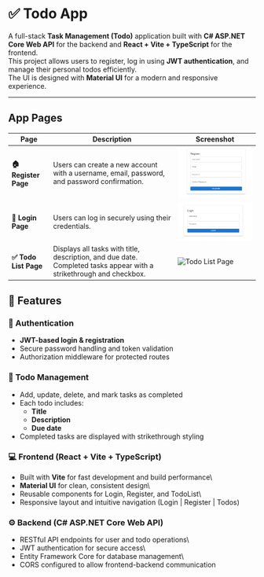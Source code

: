 # ✅ Todo App

A full-stack **Task Management (Todo)** application built with **C#
ASP.NET Core Web API** for the backend and **React + Vite + TypeScript**
for the frontend.\
This project allows users to register, log in using **JWT
authentication**, and manage their personal todos efficiently.\
The UI is designed with **Material UI** for a modern and responsive
experience.

------------------------------------------------------------------------
## App Pages
<table>
  <thead>
    <tr>
      <th>Page</th>
      <th>Description</th>
      <th>Screenshot</th>
    </tr>
  </thead>
  <tbody>
    <tr>
      <td><b>🏠 Register Page</b></td>
      <td>Users can create a new account with a username, email, password, and password confirmation.</td>
      <td><img src="./todo-register.png" alt="Register Page" width="400"/></td>
    </tr>
    <tr>
      <td><b>🔐 Login Page</b></td>
      <td>Users can log in securely using their credentials. </td>
      <td><img src="./todo-login.png" alt="Login Page" width="400"/></td>
    </tr>
    <tr>
      <td><b>✅ Todo List Page</b></td>
      <td>Displays all tasks with title, description, and due date. Completed tasks appear with a strikethrough and checkbox.</td>
      <td><img src="./todo-page.png" alt="Todo List Page" width="400"/></td>
    </tr>
  </tbody>
</table>


## 🚀 Features

### 🔐 Authentication

-   **JWT-based login & registration**
-   Secure password handling and token validation
-   Authorization middleware for protected routes

### 📝 Todo Management

-   Add, update, delete, and mark tasks as completed
-   Each todo includes:
    -   **Title**
    -   **Description**
    -   **Due date**
-   Completed tasks are displayed with strikethrough styling

### 💻 Frontend (React + Vite + TypeScript)

-   Built with **Vite** for fast development and build performance\
-   **Material UI** for clean, consistent design\
-   Reusable components for Login, Register, and TodoList\
-   Responsive layout and intuitive navigation (Login \| Register \|
    Todos)

### ⚙️ Backend (C# ASP.NET Core Web API)

-   RESTful API endpoints for user and todo operations\
-   JWT authentication for secure access\
-   Entity Framework Core for database management\
-   CORS configured to allow frontend-backend communication
